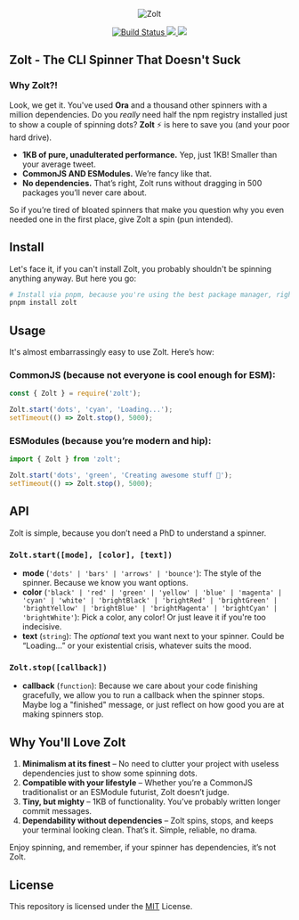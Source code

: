 <p align="center">
  <img src="https://storage.googleapis.com/engineerhub-static/zolt.png?v=1" alt="Zolt" />
</p>
<p align="center">
  <a href="https://github.com/Alcadramin/zolt/actions/workflows/ci.yaml" target="_blank">
    <img src="https://github.com/Alcadramin/zolt/actions/workflows/ci.yaml/badge.svg?branch=main" alt="Build Status"/>
  </a>
  <a href="https://github.com/Alcadramin/zolt/issues" target="_blank">
    <img src="https://img.shields.io/github/issues/Alcadramin/zolt" />
  </a>
  <a href="https://codecov.io/gh/Alcadramin/zolt" target="_blank">
     <img src="https://codecov.io/gh/Alcadramin/zolt/graph/badge.svg?token=b8OKOUqFbx"/> 
  </a>
</p>

## Zolt - The CLI Spinner That Doesn't Suck

### Why Zolt?!

Look, we get it. You've used **Ora** and a thousand other spinners with a million dependencies. Do you _really_ need half the npm registry installed just to show a couple of spinning dots? **Zolt** ⚡ is here to save you (and your poor hard drive).

- **1KB of pure, unadulterated performance.** Yep, just 1KB! Smaller than your average tweet.
- **CommonJS AND ESModules.** We’re fancy like that.
- **No dependencies.** That’s right, Zolt runs without dragging in 500 packages you’ll never care about.

So if you’re tired of bloated spinners that make you question why you even needed one in the first place, give Zolt a spin (pun intended).

## Install

Let's face it, if you can't install Zolt, you probably shouldn't be spinning anything anyway. But here you go:

```bash
# Install via pnpm, because you're using the best package manager, right?
pnpm install zolt
```

## Usage

It's almost embarrassingly easy to use Zolt. Here’s how:

### CommonJS (because not everyone is cool enough for ESM):

```javascript
const { Zolt } = require('zolt');

Zolt.start('dots', 'cyan', 'Loading...');
setTimeout(() => Zolt.stop(), 5000);
```

### ESModules (because you’re modern and hip):

```javascript
import { Zolt } from 'zolt';

Zolt.start('dots', 'green', 'Creating awesome stuff 🚀');
setTimeout(() => Zolt.stop(), 5000);
```

## API

Zolt is simple, because you don’t need a PhD to understand a spinner.

### `Zolt.start([mode], [color], [text])`

- **mode** (`'dots' | 'bars' | 'arrows' | 'bounce'`): The style of the spinner. Because we know you want options.
- **color** (`'black' | 'red' | 'green' | 'yellow' | 'blue' | 'magenta' | 'cyan' | 'white' | 'brightBlack' | 'brightRed' | 'brightGreen' | 'brightYellow' | 'brightBlue' | 'brightMagenta' | 'brightCyan' | 'brightWhite'`): Pick a color, any color! Or just leave it if you're too indecisive.
- **text** (`string`): The _optional_ text you want next to your spinner. Could be “Loading…” or your existential crisis, whatever suits the mood.

### `Zolt.stop([callback])`

- **callback** (`function`): Because we care about your code finishing gracefully, we allow you to run a callback when the spinner stops. Maybe log a "finished" message, or just reflect on how good you are at making spinners stop.

## Why You'll Love Zolt

1. **Minimalism at its finest** – No need to clutter your project with useless dependencies just to show some spinning dots.
2. **Compatible with your lifestyle** – Whether you’re a CommonJS traditionalist or an ESModule futurist, Zolt doesn’t judge.
3. **Tiny, but mighty** – 1KB of functionality. You’ve probably written longer commit messages.
4. **Dependability without dependencies** – Zolt spins, stops, and keeps your terminal looking clean. That’s it. Simple, reliable, no drama.

Enjoy spinning, and remember, if your spinner has dependencies, it’s not Zolt.

## License

This repository is licensed under the [MIT](LICENSE.md) License.
